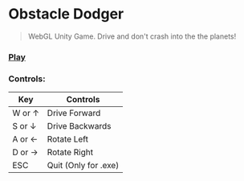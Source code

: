 # **Obstacle Dodger**

> WebGL Unity Game. Drive and don't crash into the the planets!

### [Play](https://github.com/sunghogo/Obstacle-Dodger/)

### Controls:

| Key    | Controls             |
| ------ | -------------------- |
| W or ↑ | Drive Forward        |
| S or ↓ | Drive Backwards      |
| A or ← | Rotate Left          |
| D or → | Rotate Right         |
| ESC    | Quit (Only for .exe) |
